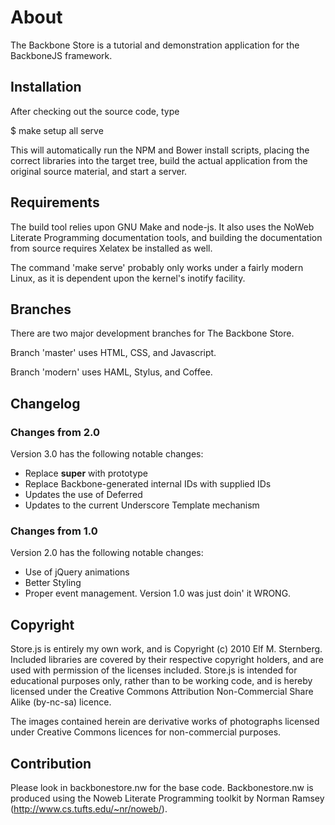 # About

The Backbone Store is a tutorial and demonstration application for the
BackboneJS framework.

## Installation

After checking out the source code, type

$ make setup all serve

This will automatically run the NPM and Bower install scripts, placing
the correct libraries into the target tree, build the actual application
from the original source material, and start a server.

## Requirements

The build tool relies upon GNU Make and node-js.  It also uses the NoWeb
Literate Programming documentation tools, and building the documentation
from source requires Xelatex be installed as well.

The command 'make serve' probably only works under a fairly modern
Linux, as it is dependent upon the kernel's inotify facility.

## Branches

There are two major development branches for The Backbone Store.

Branch 'master' uses HTML, CSS, and Javascript.

Branch 'modern' uses HAML, Stylus, and Coffee.

## Changelog

### Changes from 2.0

Version 3.0 has the following notable changes:
 * Replace __super__ with prototype
 * Replace Backbone-generated internal IDs with supplied IDs
 * Updates the use of Deferred
 * Updates to the current Underscore Template mechanism

### Changes from 1.0

Version 2.0 has the following notable changes:
 * Use of jQuery animations
 * Better Styling
 * Proper event management.  Version 1.0 was just doin' it WRONG.

## Copyright

Store.js is entirely my own work, and is Copyright (c) 2010 Elf
M. Sternberg.  Included libraries are covered by their respective
copyright holders, and are used with permission of the licenses
included.  Store.js is intended for educational purposes only, rather
than to be working code, and is hereby licensed under the Creative
Commons Attribution Non-Commercial Share Alike (by-nc-sa) licence.

The images contained herein are derivative works of photographs
licensed under Creative Commons licences for non-commercial purposes.

## Contribution

Please look in backbonestore.nw for the base code.  Backbonestore.nw
is produced using the Noweb Literate Programming toolkit by Norman
Ramsey (http://www.cs.tufts.edu/~nr/noweb/).
